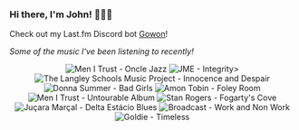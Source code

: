 ### Hi there, I'm John! 🏄🏻‍♂️

Check out my Last.fm Discord bot [Gowon](http://gowon.ca)!

_Some of the music I've been listening to recently!_


<!-- lastfm -->
<p align="center"><img src="https://lastfm.freetls.fastly.net/i/u/64s/e4c84efa4965da3dc4c1a40c40afe389.png" title="Men I Trust - Oncle Jazz"> <img src="https://lastfm.freetls.fastly.net/i/u/64s/f061302e406b0d91e41b3e58c35bb645.jpg" title="JME - Integrity>"> <img src="https://lastfm.freetls.fastly.net/i/u/64s/8a2fbbdfa19c4c9c85f74a6e8c916d27.jpg" title="The Langley Schools Music Project - Innocence and Despair"> <img src="https://lastfm.freetls.fastly.net/i/u/64s/96f826e7648ecb3d04c9eb08d2dd97d2.jpg" title="Donna Summer - Bad Girls"> <img src="https://lastfm.freetls.fastly.net/i/u/64s/43625c927a14e579746d7487aa9a0bd5.jpg" title="Amon Tobin - Foley Room"> <img src="https://lastfm.freetls.fastly.net/i/u/64s/14d570ef753f496107a5b6048cb7b2f5.jpg" title="Men I Trust - Untourable Album"> <img src="https://lastfm.freetls.fastly.net/i/u/64s/ad10c77362a9da3cad86f71fdb1c6ef9.jpg" title="Stan Rogers - Fogarty's Cove"> <img src="https://lastfm.freetls.fastly.net/i/u/64s/c447e31acfd666eb84c79a4893c35a74.jpg" title="Juçara Marçal - Delta Estácio Blues"> <img src="https://lastfm.freetls.fastly.net/i/u/64s/a92fae2ac1594a2bb1044848a328fc8f.png" title="Broadcast - Work and Non Work"> <img src="https://lastfm.freetls.fastly.net/i/u/64s/321ff2ffad4e402dc034dabf604165d2.jpg" title="Goldie - Timeless"> </p>
